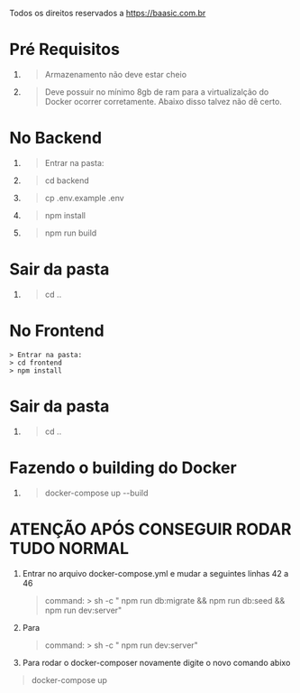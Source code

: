 Todos os direitos reservados a https://baasic.com.br
# Pré Requisitos
1. > Armazenamento não deve estar cheio
2. > Deve possuir no mínimo 8gb de ram para a virtualizalção do Docker ocorrer corretamente. Abaixo disso talvez não dê certo.

# No Backend
1. > Entrar na pasta:
2. > cd backend
3. > cp .env.example .env
3. > npm install
4. > npm run build

# Sair da pasta
1. > cd ..

# No Frontend
    > Entrar na pasta:
    > cd frontend
    > npm install

# Sair da pasta
1. > cd ..

# Fazendo o building do Docker
1. > docker-compose up --build

# ATENÇÃO APÓS CONSEGUIR RODAR TUDO NORMAL
1. Entrar no arquivo docker-compose.yml e mudar a seguintes linhas 42 a 46
    > command: >
    >  sh -c "
    >  npm run db:migrate &&
    >  npm run db:seed &&
    >  npm run dev:server"

2. Para
    > command: >
    >  sh -c "
    >  npm run dev:server"


3. Para rodar o docker-composer novamente digite o novo comando abixo
> docker-compose up
